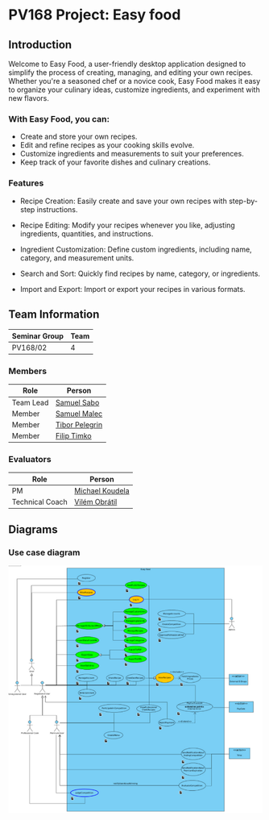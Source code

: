 # PV168 Project: Easy food


## Introduction

Welcome to Easy Food, a user-friendly desktop application designed to simplify the process of creating, managing, and editing your own recipes. Whether you're a seasoned chef or a novice cook, Easy Food makes it easy to organize your culinary ideas, customize ingredients, and experiment with new flavors.

### With Easy Food, you can:

- Create and store your own recipes.
- Edit and refine recipes as your cooking skills evolve.
- Customize ingredients and measurements to suit your preferences.
- Keep track of your favorite dishes and culinary creations.

### Features

- Recipe Creation: Easily create and save your own recipes with step-by-step instructions.

- Recipe Editing: Modify your recipes whenever you like, adjusting ingredients, quantities, and instructions.

- Ingredient Customization: Define custom ingredients, including name, category, and measurement units.

- Search and Sort: Quickly find recipes by name, category, or ingredients.

- Import and Export: Import or export your recipes in various formats.

## Team Information

| Seminar Group | Team |
|-------------- | ---- |
| PV168/02      | 4    |

### Members

| Role           | Person               |
|----------------|----------------------|
|Team Lead       | [Samuel Sabo](https://is.muni.cz/auth/osoba/536333) |
|Member          | [Samuel Malec](https://is.muni.cz/auth/osoba/536542) |
|Member          | [Tibor Pelegrin](https://is.muni.cz/auth/osoba/536556) |
|Member          | [Filip Timko](https://is.muni.cz/auth/osoba/536297) |

### Evaluators

| Role           | Person               |
|----------------|----------------------|
|PM              | [Michael Koudela](https://is.muni.cz/auth/osoba/485441) |
|Technical Coach | [Vilém Obrátil](https://is.muni.cz/auth/osoba/408073) |

## Diagrams
### Use case diagram

![Use case diagram](diagrams/UC.png)

